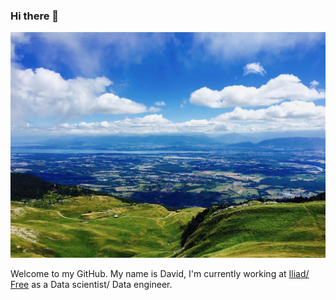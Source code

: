 ### Hi there 👋

<!-- ![Photo](Landscape.jpeg) -->

<p align="center">
  <img src="Landscape.jpeg" width="600" title="hover text">
</p>

Welcome to my GitHub. My name is David,  I'm currently working at [Iliad/ Free](https://www.iliad.fr/en) as a Data scientist/ Data engineer.

<!--
**Daviddlhy/Daviddlhy** is a ✨ _special_ ✨ repository because its `README.md` (this file) appears on your GitHub profile.

Here are some ideas to get you started:

- 🔭 I’m currently working on ...
- 🌱 I’m currently learning ...
- 👯 I’m looking to collaborate on ...
- 🤔 I’m looking for help with ...
- 💬 Ask me about ...
- 📫 How to reach me: ...
- 😄 Pronouns: ...
- ⚡ Fun fact: ...
-->

